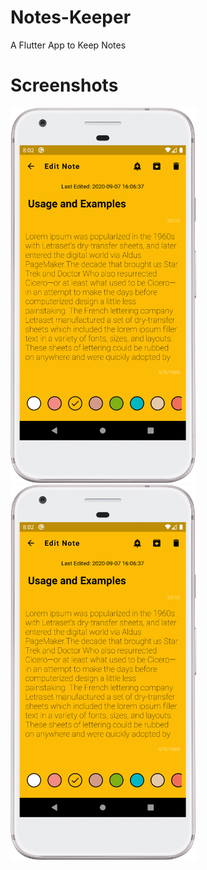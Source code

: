 # Notes-Keeper
A Flutter App to Keep Notes

# Screenshots
<img src='screenshots/device-2020-09-08-200335.png' height='600rem'>   <img src='screenshots/device-2020-09-08-200335.png' height='600rem'>


